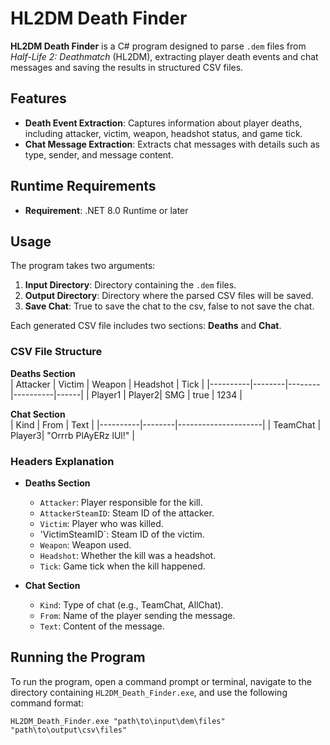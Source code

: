 # HL2DM Death Finder

**HL2DM Death Finder** is a C# program designed to parse `.dem` files from *Half-Life 2: Deathmatch* (HL2DM), extracting player death events and chat messages and saving the results in structured CSV files.

## Features
- **Death Event Extraction**: Captures information about player deaths, including attacker, victim, weapon, headshot status, and game tick.
- **Chat Message Extraction**: Extracts chat messages with details such as type, sender, and message content.

## Runtime Requirements
- **Requirement**: .NET 8.0 Runtime or later

## Usage
The program takes two arguments:
1. **Input Directory**: Directory containing the `.dem` files.
2. **Output Directory**: Directory where the parsed CSV files will be saved.
3. **Save Chat**: True to save the chat to the csv, false to not save the chat.

Each generated CSV file includes two sections: **Deaths** and **Chat**.

### CSV File Structure

**Deaths Section**  
| Attacker | Victim | Weapon | Headshot | Tick |
|----------|--------|--------|----------|------|
| Player1  | Player2| SMG    | true     | 1234 |

**Chat Section**  
| Kind     | From   | Text                |
|----------|--------|---------------------|
| TeamChat | Player3| "Orrrb PlAyERz lUl!"   |

### Headers Explanation
- **Deaths Section**
  - `Attacker`: Player responsible for the kill.
  - `AttackerSteamID`: Steam ID of the attacker.
  - `Victim`: Player who was killed.
  - 'VictimSteamID`: Steam ID of the victim.
  - `Weapon`: Weapon used.
  - `Headshot`: Whether the kill was a headshot.
  - `Tick`: Game tick when the kill happened.

- **Chat Section**
  - `Kind`: Type of chat (e.g., TeamChat, AllChat).
  - `From`: Name of the player sending the message.
  - `Text`: Content of the message.

## Running the Program
To run the program, open a command prompt or terminal, navigate to the directory containing `HL2DM_Death_Finder.exe`, and use the following command format:

```shell
HL2DM_Death_Finder.exe "path\to\input\dem\files" "path\to\output\csv\files"
